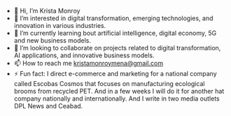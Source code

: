 - 👋 Hi, I’m Krista Monroy
- 👀 I’m interested in digital transformation, emerging technologies, and innovation in various industries.
- 🌱 I’m currently learning bout artificial intelligence, digital economy, 5G and new business models.
- 💞️ I’m looking to collaborate on projects related to digital transformation, AI applications, and innovative business models.
- 📫 How to reach me kristamonroymena@gmail.com
- ⚡ Fun fact: I direct e-commerce and marketing for a national company called Escobas Cosmos that focuses on manufacturing ecological brooms from recycled PET. And in a few weeks I will do it for another hat company nationally and internationally. And I write in two media outlets DPL News and Ceabad.
<!---
kmonroyzm/kmonroyzm is a ✨ special ✨ repository because its `README.md` (this file) appears on your GitHub profile.
You can click the Preview link to take a look at your changes.
--->
